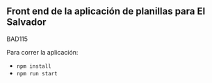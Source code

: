 ## Front end de la aplicación de planillas para El Salvador

BAD115

Para correr la aplicación:

- `npm install`
- `npm run start`
